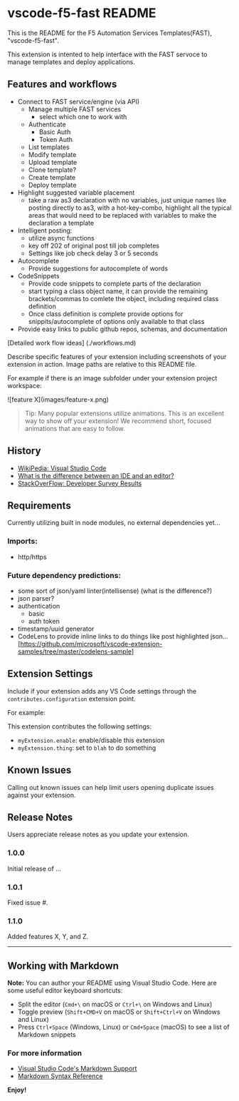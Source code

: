 # vscode-f5-fast README

This is the README for the F5 Automation Services Templates(FAST), "vscode-f5-fast". 

This extension is intented to help interface with the FAST servoce to manage templates and deploy applications.


## Features and workflows

* Connect to FAST service/engine (via API)
  * Manage multiple FAST services
    * select which one to work with
  * Authenticate
    * Basic Auth
    * Token Auth
  * List templates
  * Modify template
  * Upload template
  * Clone template?
  * Create template
  * Deploy template
* Highlight suggested variable placement
  * take a raw as3 declaration with no variables, just unique names like posting directly to as3, with a hot-key-combo, highlight all the typical areas that would need to be replaced with variables to make the declaration a template
* Intelligent posting:
  * utilize async functions
  * key off 202 of original post till job completes
  * Settings like job check delay 3 or 5 seconds
* Autocomplete
  * Provide suggestions for autocomplete of words
* CodeSnippets
  * Provide code snippets to complete parts of the declaration
  * start typing a class object name, it can provide the remaining brackets/commas to comlete the object, including required class definition
  * Once class definition is complete provide options for snippits/autocomplete of options only available to that class
* Provide easy links to public github repos, schemas, and documentation



[Detailed work flow ideas] (./workflows.md)

Describe specific features of your extension including screenshots of your extension in action. Image paths are relative to this README file.

For example if there is an image subfolder under your extension project workspace:

\!\[feature X\]\(images/feature-x.png\)

> Tip: Many popular extensions utilize animations. This is an excellent way to show off your extension! We recommend short, focused animations that are easy to follow.

## History

* [WikiPedia: Visual Studio Code](https://en.wikipedia.org/wiki/Visual_Studio_Code)
* [What is the difference between an IDE and an editor?](https://discuss.atom.io/t/what-is-the-difference-between-an-ide-and-an-editor/32629)
* [StackOverFlow: Developer Survey Results](https://insights.stackoverflow.com/survey/2019#development-environments-and-tools)

## Requirements

Currently utilizing built in node modules, no external dependencies yet...

### Imports:

* http/https

### Future dependency predictions:
* some sort of json/yaml linter(intellisense) (what is the difference?)
* json parser?
* authentication
  * basic
  * auth token
* timestamp/uuid generator
* CodeLens to provide inline links to do things like post highlighted json...[https://github.com/microsoft/vscode-extension-samples/tree/master/codelens-sample]

## Extension Settings

Include if your extension adds any VS Code settings through the `contributes.configuration` extension point.

For example:

This extension contributes the following settings:

* `myExtension.enable`: enable/disable this extension
* `myExtension.thing`: set to `blah` to do something

## Known Issues

Calling out known issues can help limit users opening duplicate issues against your extension.

## Release Notes

Users appreciate release notes as you update your extension.

### 1.0.0

Initial release of ...

### 1.0.1

Fixed issue #.

### 1.1.0

Added features X, Y, and Z.

-----------------------------------------------------------------------------------------------------------

## Working with Markdown

**Note:** You can author your README using Visual Studio Code.  Here are some useful editor keyboard shortcuts:

* Split the editor (`Cmd+\` on macOS or `Ctrl+\` on Windows and Linux)
* Toggle preview (`Shift+CMD+V` on macOS or `Shift+Ctrl+V` on Windows and Linux)
* Press `Ctrl+Space` (Windows, Linux) or `Cmd+Space` (macOS) to see a list of Markdown snippets

### For more information

* [Visual Studio Code's Markdown Support](http://code.visualstudio.com/docs/languages/markdown)
* [Markdown Syntax Reference](https://help.github.com/articles/markdown-basics/)

**Enjoy!**
